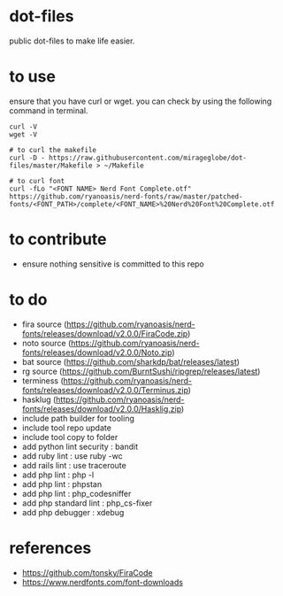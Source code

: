 # dot-files

public dot-files to make life easier. 

# to use

ensure that you have curl or wget. you can check by using the following command in terminal.

```
curl -V
wget -V
```

```
# to curl the makefile
curl -D - https://raw.githubusercontent.com/mirageglobe/dot-files/master/Makefile > ~/Makefile

# to curl font
curl -fLo "<FONT NAME> Nerd Font Complete.otf" https://github.com/ryanoasis/nerd-fonts/raw/master/patched-fonts/<FONT_PATH>/complete/<FONT_NAME>%20Nerd%20Font%20Complete.otf
```

# to contribute

- ensure nothing sensitive is committed to this repo

# to do

- fira source (https://github.com/ryanoasis/nerd-fonts/releases/download/v2.0.0/FiraCode.zip)
- noto source (https://github.com/ryanoasis/nerd-fonts/releases/download/v2.0.0/Noto.zip)
- bat source (https://github.com/sharkdp/bat/releases/latest)
- rg source (https://github.com/BurntSushi/ripgrep/releases/latest)
- terminess (https://github.com/ryanoasis/nerd-fonts/releases/download/v2.0.0/Terminus.zip)
- hasklug  (https://github.com/ryanoasis/nerd-fonts/releases/download/v2.0.0/Hasklig.zip)
- include path builder for tooling
- include tool repo update
- include tool copy to folder
- add python lint security : bandit
- add ruby lint : use ruby -wc
- add rails lint : use traceroute
- add php lint : php -l
- add php lint : phpstan
- add php lint : php_codesniffer
- add php standard lint : php_cs-fixer
- add php debugger : xdebug

# references

- https://github.com/tonsky/FiraCode
- https://www.nerdfonts.com/font-downloads


